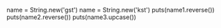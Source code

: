 name = String.new('gst')
name = String.new('kst')
puts(name1.reverse())
puts(name2.reverse())
puts(name3.upcase())
